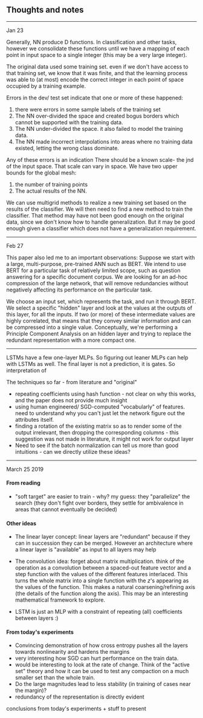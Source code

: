 ## Thoughts and notes
---

Jan 23

Generally, NN produce D functions. In classification and other tasks, however we consolidate these functions until we have a mapping of each point in input space to a single integer (this may be a very large integer).

The original data used some training set. even if we don't have access to that training set, we know that it was finite, and that the learning process was able to (at most) encode the correct integer in each point of space occupied by a training example. 

Errors in the dev/ test set indicate that one or more of these happened:
1. there were errors in some sample labels of the training set
2. The NN over-divided the space and created bogus borders which cannot be supported with the training data.
3. The NN under-divided the space. it also failed to model the training data.
4. The NN made incorrect interpolations into areas where no training data existed, letting the wrong class dominate.


Any of these errors is an indication 
There should be a known scale- the jnd of the input space. That scale can vary in space. We have two upper bounds for the global mesh:
1. the number of training points
2. The actual results of the NN.
 
We can use multigrid methods to realize a new training set based on the results of the classifier. We will then need to find a new method to train the classifier. That method may have not been good enough on the original data, since we don't know how to handle generalization. But it may be good enough given a classifier which does not have a generalization requirement.

---

Feb 27

This paper also led me to an important observations: 
Suppose we start with a large, multi-purpose, pre-trained ANN such as BERT. We intend to use BERT for a particular task of relatively limited scope, such as question answering for a specific document corpus. We are looking for an ad-hoc compression of the large network, that will remove redundancies without negatively affecting its performance on the particular task.

We choose an input set, which represents the task, and run it through BERT. We select a specific "hidden" layer and look at the values at the outputs of this layer, for all the inputs. If two (or more) of these intermediate values are highly correlated, that means that they convey similar information and can be compressed into a single value. Conceptually, we're performing a Principle Component Analysis on an hidden layer and trying to replace the redundant representation with a more compact one.


---

LSTMs have a few one-layer MLPs. So figuring out leaner MLPs can help with LSTMs as well. The final layer is not a prediction, it is gates. So interpretation of 

The techniques so far - from literature and "original"
* repeating coefficients using hash function - not clear on why this works, and the paper does not provide much insight
* using human engineered/ SGD-computed "vocabularly" of features. need to understand why you can't just let the network figure out the attributes itself. 
* finding a rotation of the existing matrix so as to render some of the output irrelevant, then dropping the corresponding columns - this suggestion was not made in literature, it might not work for output layer
* Need to see if the batch normalization can tell us more than good intuitions - can we directly utilize these ideas?
 
---

March 25 2019
#### From reading
* "soft target" are easier to train - why? my guess: they "parallelize" the search (they don't fight over borders, they settle for ambivalence in areas that cannot eventually be decided)

#### Other ideas
* The linear layer concept: linear layers are "redundant" because if they can in succession they can be merged. However an architecture where a linear layer is "available" as input to all layers may help

* The convolution idea: forget about matrix multiplication. think of the operation as a convolution between a spaced-out feature vector and a step function with the values of the different features interlaced. This turns the whole matrix into a single function with the $z$'s appearing as the values of the function. This makes a natural coarsening/refining axis (the details of the function along the axis). This may be an interesting mathematical framework to explore.

* LSTM is just an MLP with a constraint of repeating (all) coefficients between layers :)


#### From today's experiments
* Convincing demonstration of how cross entropy pushes all the layers towards nonlinearity and hardens the margins
* very interesting how SGD can hurt performance on the train data.
* would be interesting to look at the rate of change. Think of the "active set" theory and how it can be used to test any compaction on a much smaller set than the whole train.
* Do the large magnitudes lead to less stability (in training of cases near the margin)?
* redundancy of the representation is directly evident





conclusions from today's experiments + stuff to present
